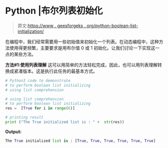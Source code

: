 # Python |布尔列表初始化

> 原文:[https://www . geesforgeks . org/python-boolean-list-initialization/](https://www.geeksforgeeks.org/python-boolean-list-initialization/)

在编程中，我们经常需要用一些初始值来初始化一个列表。在动态编程中，这种方法使用得更频繁，主要要求是用布尔值 0 或 1 初始化。让我们讨论一下实现这一点的某些方法。

**方法#1:使用列表理解**
这可以用简单的方法轻松完成，因此，也可以用列表理解转换成紧凑版本。这是执行此任务的最基本方式。

```py
# Python3 code to demonstrate 
# to perform boolean list initializing 
# using list comprehension 

# using list comprehension 
# to perform boolean list initializing
res =  [True for i in range(6)]

# printing result
print ("The True initialized list is : " +  str(res))
```

**Output:**

```py
The True initialized list is : [True, True, True, True, True, True]

```